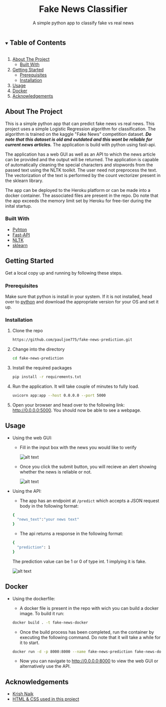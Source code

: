 <p align="center">

  <h1 align="center">Fake News Classifier</h1>
  <p align="center">
	A simple python app to classify fake vs real news
  </p>
</p>

<!-- TABLE OF CONTENTS -->
<details open="open">
  <summary><h2 style="display: inline-block">Table of Contents</h2></summary>
  <ol>
    <li>
      <a href="#about-the-project">About The Project</a>
      <ul>
        <li><a href="#built-with">Built With</a></li>
      </ul>
    </li>
    <li>
      <a href="#getting-started">Getting Started</a>
      <ul>
        <li><a href="#prerequisites">Prerequisites</a></li>
        <li><a href="#installation">Installation</a></li>
      </ul>
    </li>
    <li><a href="#usage">Usage</a></li>
	<li><a href="#docker">Docker</a></li>
    <li><a href="#acknowledgements">Acknowledgements</a></li>
  </ol>
</details>

<!-- ABOUT THE PROJECT -->

## About The Project

<p>
This is a simple python app that can predict fake news vs real news. This project uses a simple Logistic Regression algorithm for classification. The algorithm is trained on the kaggle "Fake News" competition dataset. <b><i>Do note that this dataset is old and outdated and this wont be reliable for current news articles.</i></b> The application is build with python using fast-api.

The application has a web GUI as well as an API to which the news article can be provided and the output will be returned. The application is capable of automatically cleaning the special characters and stopwords from the passed text using the NLTK toolkit. The user need not preprocess the text. The vectorization of the text is performed by the count vectorizer present in the sklearn library.

The app can be deployed to the Heroku platform or can be made into a docker container. The associated files are present in the repo. Do note that the app exceeds the memory limit set by Heroku for free-tier during the inital startup.

</p>

### Built With

- [Pyhton](https://www.python.org/)
- [Fast-API](https://fastapi.tiangolo.com/)
- [NLTK](https://www.nltk.org/)
- [sklearn](https://scikit-learn.org/stable/)

<!-- GETTING STARTED -->

## Getting Started

Get a local copy up and running by following these steps.

### Prerequisites

Make sure that python is install in your system. If it is not installed, head over to [python](https://www.python.org/downloads/) and download the appropriate version for your OS and set it up.

### Installation

1. Clone the repo
   ```sh
   https://github.com/pauljoe775/fake-news-prediction.git
   ```
2. Change into the directory
   ```sh
   cd fake-news-prediction
   ```
3. Install the required packages
   ```sh
   pip install -r requirements.txt
   ```
4. Run the application. It will take couple of minutes to fully load.
   ```sh
   uvicorn app:app --host 0.0.0.0 --port 5000
   ```
5. Open your browser and head over to the following link:
   http://0.0.0.0:5000.
   You should now be able to see a webpage.

<!-- USAGE EXAMPLES -->

## Usage

- Using the web GUI:

  - Fill in the input box with the news you would like to verify

    ![alt text](https://raw.githubusercontent.com/pauljoe775/fake-news-prediction/main/screenshots/image1.jpg)

  - Once you click the submit button, you will recieve an alert showing whether the news is reliable or not.

    ![alt text](https://raw.githubusercontent.com/pauljoe775/fake-news-prediction/main/screenshots/image2.jpg)

- Using the API:

  - The app has an endpoint at `/predict` which accepts a JSON request body in the following format:

  ```sh
  {
  	"news_text":"your news text"
  }
  ```

  - The api returns a response in the following format:

  ```sh
  {
  	"prediction": 1
  }
  ```

  The prediction value can be 1 or 0 of type int. 1 implying it is fake.

  ![alt text](https://raw.githubusercontent.com/pauljoe775/fake-news-prediction/main/screenshots/image3.jpg)

## Docker

- Using the dockerfile:

  - A docker file is present in the repo with wich you can build a docker image. To build it run:

  ```sh
  docker build . -t fake-news-docker
  ```

  - Once the build process has been completed, run the container by executing the following command. Do note that it will take a while for it to start.

  ```sh
  docker run -d -p 8000:8000 --name fake-news-prediction fake-news-docker
  ```

  - Now you can navigate to http://0.0.0.0:8000 to view the web GUI or alternatively use the API.

 <!-- ACKNOWLEDGEMENTS -->

## Acknowledgements

- [Krish Naik](https://www.youtube.com/watch?v=MO5n5JaRotc)
- [HTML & CSS used in this project](https://codepen.io/krisantuswanandi/pen/KxrgeZ)
